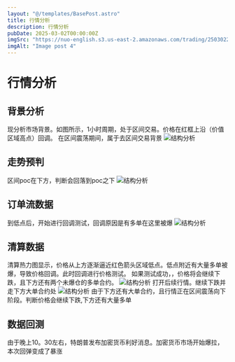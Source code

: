 ```yaml
---
layout: "@/templates/BasePost.astro"
title: 行情分析
description: 行情分析
pubDate: 2025-03-02T00:00:00Z
imgSrc: "https://nuo-english.s3.us-east-2.amazonaws.com/trading/2503022000/tradingview2.jpg"
imgAlt: "Image post 4"
---
```

# 行情分析
## 背景分析
现分析市场背景。如图所示，1小时周期，处于区间交易。价格在红框上沿（价值区域高点）回调。
在区间震荡期间，属于去区间交易背景
![结构分析](https://nuo-english.s3.us-east-2.amazonaws.com/trading/2503022000/tradingview2.jpg)
## 走势预判
区间poc在下方，判断会回落到poc之下
![结构分析](https://nuo-english.s3.us-east-2.amazonaws.com/trading/2503022000/tradingview1.jpg)
## 订单流数据
到低点后，开始进行回调测试，回调原因是有多单在这里被爆
![结构分析](https://nuo-english.s3.us-east-2.amazonaws.com/trading/2503022000/tradinglite1.jpg)
## 清算数据
清算热力图显示，价格从上方逐渐逼近红色箭头区域低点。低点附近有大量多单被爆，导致价格回调。此时回调进行价格测试。
如果测试成功，，价格将会继续下跌，且下方还有两个未爆仓的多单合约。
![结构分析](https://nuo-english.s3.us-east-2.amazonaws.com/trading/2503022000/hyblock1.jpg)
打开后续行情。继续下跌并走下方大单合约处
![结构分析](https://nuo-english.s3.us-east-2.amazonaws.com/trading/2503022000/hyblock2.jpg)
由于下方还有大单合约，且行情正在区间震荡向下阶段。判断价格会继续下跌,下方还有大量多单
## 数据回测
由于晚上10。30左右，特朗普发布加密货币利好消息。加密货币市场开始爆拉，本次回弹变成了暴涨




